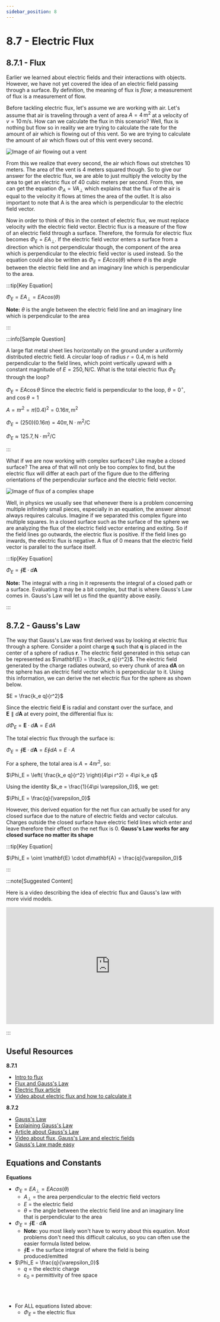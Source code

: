 ```yaml
---
sidebar_position: 8
---
```


# 8.7 - Electric Flux

## 8.7.1 - Flux

Earlier we learned about electric fields and their interactions with objects. However, we have not yet covered the idea of an electric field passing through a surface. By definition, the meaning of flux is *flow*; a measurement of flux is a measurement of flow.

Before tackling electric flux, let's assume we are working with air. Let's assume that air is traveling through a vent of area $A = 4 \, \text{m}^2$ at a velocity of $v = 10 \, \text{m/s}$. How can we calculate the flux in this scenario? Well, flux is nothing but flow so in reality we are trying to calculate the rate for the amount of air which is flowing out of this vent. So we are trying to calculate the amount of air which flows out of this vent every second.

![Image of air flowing out a vent](8.7-Images/Flux-Air.svg)

From this we realize that every second, the air which flows out stretches 10 meters. The area of the vent is 4 meters squared though. So to give our answer for the electric flux, we are able to just multiply the velocity by the area to get an electric flux of 40 cubic meters per second. From this, we can get the equation $\Phi_A = VA_{\perp}$ which explains that the flux of the air is equal to the velocity it flows at times the area of the outlet. It is also important to note that A is the area which is perpendicular to the electric field vector.

Now in order to think of this in the context of electric flux, we must replace velocity with the electric field vector. Electric flux is a measure of the flow of an electric field through a surface. Therefore, the formula for electric flux becomes $\Phi_E = EA_{\perp}$. If the electric field vector enters a surface from a direction which is not perpendicular though, the component of the area which is perpendicular to the electric field vector is used instead. So the equation could also be written as $\Phi_E = EAcos(\theta)$ where $\theta$ is the angle between the electric field line and an imaginary line which is perpendicular to the area.

:::tip[Key Equation]

$\Phi_E = EA_{\perp} = EAcos(\theta)$

**Note:** $\theta$ is the angle between the electric field line and an imaginary line which is perpendicular to the area

:::

:::info[Sample Question]

A large flat metal sheet lies horizontally on the ground under a uniformly distributed electric field. A circular loop of radius $r = 0.4 , \text{m}$ is held perpendicular to the field lines, which point vertically upward with a constant magnitude of $E = 250 , \text{N/C}$. What is the total electric flux $\Phi_E$ through the loop?

$\Phi_E = EA\cos\theta$
Since the electric field is perpendicular to the loop, $\theta = 0^\circ$, and $\cos\theta = 1$

$A = \pi r^2 = \pi (0.4)^2 = 0.16\pi , \text{m}^2$

$\Phi_E = (250)(0.16\pi) = 40\pi , \text{N} \cdot \text{m}^2/\text{C}$

$\Phi_E \approx 125.7 , \text{N} \cdot \text{m}^2/\text{C}$

:::

What if we are now working with complex surfaces? Like maybe a closed surface? The area of that will not only be too complex to find, but the electric flux will differ at each part of the figure due to the differing orientations of the perpendicular surface and the electric field vector.

![Image of flux of a complex shape](8.7-Images/Complex-Flux.png)

Well, in physics we usually see that whenever there is a problem concerning multiple infinitely small pieces, especially in an equation, the answer almost always requires calculus. Imagine if we separated this complex figure into multiple squares. In a closed surface such as the surface of the sphere we are analyzing the flux of the electric field vector entering and exiting. So if the field lines go outwards, the electric flux is positive. If the field lines go inwards, the electric flux is negative. A flux of 0 means that the electric field vector is parallel to the surface itself.

:::tip[Key Equation]

$\Phi_E = \oint \mathbf{E} \cdot d\mathbf{A}$

**Note:** The integral with a ring in it represents the integral of a closed path or a surface. Evaluating it may be a bit complex, but that is where Gauss's Law comes in. Gauss's Law will let us find the quantity above easily.

:::

## 8.7.2 - Gauss's Law

The way that Gauss's Law was first derived was by looking at electric flux through a sphere. Consider a point charge $\mathbf{q}$ such that $\mathbf{q}$ is placed in the center of a sphere of radius $\mathbf{r}$. The electric field generated in this setup can be represented as $\mathbf{E} = \frac{k_e q}{r^2}$. The electric field generated by the charge radiates outward, so every chunk of area $\mathbf{dA}$ on the sphere has an electric field vector which is perpendicular to it. Using this information, we can derive the net electric flux for the sphere as shown below.

$E = \frac{k_e q}{r^2}$

Since the electric field $\mathbf{E}$ is radial and constant over the surface, and  
$\mathbf{E} \parallel d\mathbf{A}$ at every point, the differential flux is:

$d\Phi_E = \mathbf{E} \cdot d\mathbf{A} = E \, dA$

The total electric flux through the surface is:

$\Phi_E = \oint \mathbf{E} \cdot d\mathbf{A} = E \oint dA = E \cdot A$

For a sphere, the total area is $A = 4\pi r^2$, so:

$\Phi_E = \left( \frac{k_e q}{r^2} \right)(4\pi r^2) = 4\pi k_e q$

Using the identity $k_e = \frac{1}{4\pi \varepsilon_0}$, we get:

$\Phi_E = \frac{q}{\varepsilon_0}$

However, this derived equation for the net flux can actually be used for any closed surface due to the nature of electric fields and vector calculus. Charges outside the closed surface have electric field lines which enter and leave therefore their effect on the net flux is 0. **Gauss's Law works for any closed surface no matter its shape**

:::tip[Key Equation]

$\Phi_E = \oint \mathbf{E} \cdot d\mathbf{A} = \frac{q}{\varepsilon_0}$

:::

:::note[Suggested Content]

Here is a video describing the idea of electric flux and Gauss's law with more vivid models.

<iframe width="560" height="315" src="https://www.youtube.com/embed/yOv4xxopQFQ?si=oMqZTs2xB-xEqy0q" title="YouTube video player" frameborder="0" allow="accelerometer; autoplay; clipboard-write; encrypted-media; gyroscope; picture-in-picture; web-share" referrerpolicy="strict-origin-when-cross-origin" allowfullscreen></iframe>

:::

## Useful Resources

**8.7.1**

* [Intro to flux](https://openstax.org/books/university-physics-volume-2/pages/6-1-electric-flux)
* [Flux and Gauss's Law](https://phys.libretexts.org/Bookshelves/University_Physics/Physics_(Boundless)/17%3A_Electric_Charge_and_Field/17.5%3A_Electric_Flux_and_Gausss_Law)
* [Electric flux article](https://byjus.com/physics/electric-flux/)
* [Video about electric flux and how to calculate it](https://www.youtube.com/watch?v=9MN0eTC-vzQ)

**8.7.2**

* [Gauss's Law](http://hyperphysics.phy-astr.gsu.edu/hbase/electric/gaulaw.html)
* [Explaining Gauss's Law](https://phys.libretexts.org/Bookshelves/University_Physics/University_Physics_(OpenStax)/University_Physics_II_-_Thermodynamics_Electricity_and_Magnetism_(OpenStax)/06%3A_Gauss%27s_Law/6.03%3A_Explaining_Gausss_Law)
* [Article about Gauss's Law](https://web.chem.ox.ac.uk/teaching/Physics%20for%20CHemists/Electricity/Gauss.html)
* [Video about flux, Gauss's Law and electric fields](https://www.youtube.com/watch?v=q1eor6oIuUo)
* [Gauss's Law made easy](https://www.youtube.com/watch?v=l2F4xuzRbFY)

## Equations and Constants

**Equations**

* $\Phi_E = EA_{\perp} = EAcos(\theta)$
  * $A_{\perp}$ = the area perpendicular to the electric field vectors
  * $E$ = the electric field
  * $\theta$ = the angle between the electric field line and an imaginary line that is perpendicular to the area
* $\Phi_E = \oint \mathbf{E} \cdot d\mathbf{A}$
  * **Note:** you most likely won't have to worry about this equation. Most problems don't need this difficult calculus, so you can often use the easier formula listed below.
  * $\oint \mathbf{E}$ = the surface integral of where the field is being produced/emitted
* $\Phi_E = \frac{q}{\varepsilon_0}$
  * $q$ = the electric charge
  * $\varepsilon_0$ = permittivity of free space

<br></br>

* For ALL equations listed above:
  * $\Phi_E$ = the electric flux
